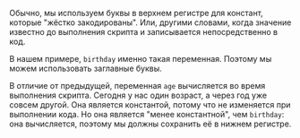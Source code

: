Обычно, мы используем буквы в верхнем регистре для констант, которые "жёстко закодированы". Или, другими словами, когда значение известно до выполнения скрипта и записывается непосредственно в код.

В нашем примере, `birthday` именно такая переменная. Поэтому мы можем использовать заглавные буквы.

В отличие от предыдущей, переменная `age` вычисляется во время выполнения скрипта. Сегодня у нас один возраст, а через год уже совсем другой. Она является константой, потому что не изменяется при выполнении кода. Но она является "менее константной", чем `birthday`: она вычисляется, поэтому мы должны сохранить её в нижнем регистре.
